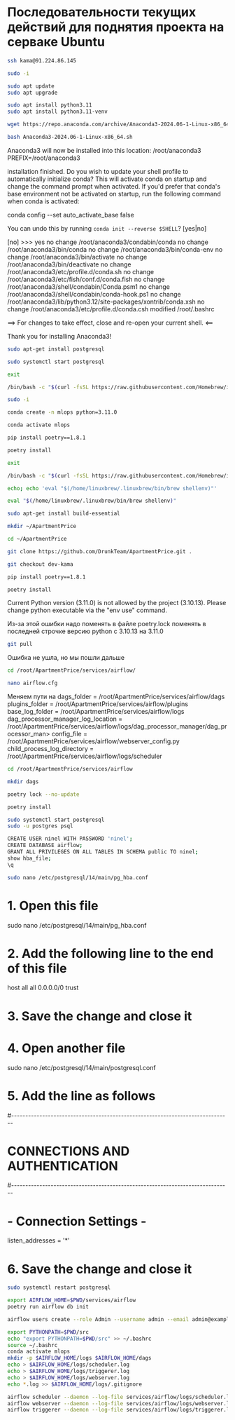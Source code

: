 # Последовательности текущих действий для поднятия проекта на серваке Ubuntu
```bash
ssh kama@91.224.86.145
```

```bash
sudo -i
```

```bash
sudo apt update
sudo apt upgrade
```

```bash
sudo apt install python3.11
sudo apt install python3.11-venv
```

```bash
wget https://repo.anaconda.com/archive/Anaconda3-2024.06-1-Linux-x86_64.sh
```

```bash
bash Anaconda3-2024.06-1-Linux-x86_64.sh
```
Anaconda3 will now be installed into this location:
/root/anaconda3
PREFIX=/root/anaconda3

installation finished.
Do you wish to update your shell profile to automatically initialize conda?
This will activate conda on startup and change the command prompt when activated.
If you'd prefer that conda's base environment not be activated on startup,
   run the following command when conda is activated:

conda config --set auto_activate_base false

You can undo this by running `conda init --reverse $SHELL`? [yes|no]

[no] >>> yes
no change     /root/anaconda3/condabin/conda
no change     /root/anaconda3/bin/conda
no change     /root/anaconda3/bin/conda-env
no change     /root/anaconda3/bin/activate
no change     /root/anaconda3/bin/deactivate
no change     /root/anaconda3/etc/profile.d/conda.sh
no change     /root/anaconda3/etc/fish/conf.d/conda.fish
no change     /root/anaconda3/shell/condabin/Conda.psm1
no change     /root/anaconda3/shell/condabin/conda-hook.ps1
no change     /root/anaconda3/lib/python3.12/site-packages/xontrib/conda.xsh
no change     /root/anaconda3/etc/profile.d/conda.csh
modified      /root/.bashrc

==> For changes to take effect, close and re-open your current shell. <==

Thank you for installing Anaconda3!

```bash
sudo apt-get install postgresql
```

```bash
sudo systemctl start postgresql
```

```bash
exit
```

```bash
/bin/bash -c "$(curl -fsSL https://raw.githubusercontent.com/Homebrew/install/HEAD/install.sh)"
```

```bash
sudo -i
```

```bash
conda create -n mlops python=3.11.0
```

```bash
conda activate mlops
```

```bash
pip install poetry==1.8.1
```

```bash
poetry install
```

```bash
exit
```

```bash
/bin/bash -c "$(curl -fsSL https://raw.githubusercontent.com/Homebrew/install/HEAD/install.sh)"
```

```bash
echo; echo 'eval "$(/home/linuxbrew/.linuxbrew/bin/brew shellenv)"'
```

```bash
eval "$(/home/linuxbrew/.linuxbrew/bin/brew shellenv)"
```

```bash
sudo apt-get install build-essential
```

```bash
mkdir ~/ApartmentPrice
```

```bash
cd ~/ApartmentPrice
```

```bash
git clone https://github.com/DrunkTeam/ApartmentPrice.git .
```

```bash
git checkout dev-kama
```

```bash
pip install poetry==1.8.1
```

```bash
poetry install
```

Current Python version (3.11.0) is not allowed by the project (3.10.13).
Please change python executable via the "env use" command.

Из-за этой ошибки надо поменять в файле poetry.lock поменять в последней строчке версию python с 3.10.13 на 3.11.0

```bash
git pull
```

Ошибка не ушла, но мы пошли дальше

```bash
cd /root/ApartmentPrice/services/airflow/
```

```bash
nano airflow.cfg
```

Меняем пути на 
dags_folder = /root/ApartmentPrice/services/airflow/dags
plugins_folder = /root/ApartmentPrice/services/airflow/plugins
base_log_folder = /root/ApartmentPrice/services/airflow/logs
dag_processor_manager_log_location = /root/ApartmentPrice/services/airflow/logs/dag_processor_manager/dag_processor_man>
config_file = /root/ApartmentPrice/services/airflow/webserver_config.py
child_process_log_directory = /root/ApartmentPrice/services/airflow/logs/scheduler

```bash
cd /root/ApartmentPrice/services/airflow
```

```bash
mkdir dags
```

```bash
poetry lock --no-update
```

```bash
poetry install
```

```bash
sudo systemctl start postgresql
sudo -u postgres psql
```

```bash
CREATE USER ninel WITH PASSWORD 'ninel';
CREATE DATABASE airflow;
GRANT ALL PRIVILEGES ON ALL TABLES IN SCHEMA public TO ninel;
show hba_file;
\q
```

```bash
sudo nano /etc/postgresql/14/main/pg_hba.conf
```

# 1. Open this file
sudo nano /etc/postgresql/14/main/pg_hba.conf

# 2. Add the following line to the end of this file
host all all 0.0.0.0/0 trust

# 3. Save the change and close it

# 4. Open another file
sudo nano /etc/postgresql/14/main/postgresql.conf

# 5. Add the line as follows

#------------------------------------------------------------------------------
# CONNECTIONS AND AUTHENTICATION
#------------------------------------------------------------------------------

# - Connection Settings -

listen_addresses = '*'

# 6. Save the change and close it

```bash
sudo systemctl restart postgresql
```

```bash
export AIRFLOW_HOME=$PWD/services/airflow
poetry run airflow db init
```

```bash
airflow users create --role Admin --username admin --email admin@example.org --firstname admin --lastname admin --password admin
```

```bash
export PYTHONPATH=$PWD/src
echo "export PYTHONPATH=$PWD/src" >> ~/.bashrc
source ~/.bashrc
conda activate mlops
mkdir -p $AIRFLOW_HOME/logs $AIRFLOW_HOME/dags
echo > $AIRFLOW_HOME/logs/scheduler.log
echo > $AIRFLOW_HOME/logs/triggerer.log
echo > $AIRFLOW_HOME/logs/webserver.log
echo *.log >> $AIRFLOW_HOME/logs/.gitignore
```

```bash
airflow scheduler --daemon --log-file services/airflow/logs/scheduler.log
airflow webserver --daemon --log-file services/airflow/logs/webserver.log
airflow triggerer --daemon --log-file services/airflow/logs/triggerer.log
```
